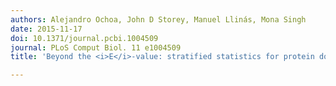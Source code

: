 ```yaml
---
authors: Alejandro Ochoa, John D Storey, Manuel Llinás, Mona Singh
date: 2015-11-17
doi: 10.1371/journal.pcbi.1004509
journal: PLoS Comput Biol. 11 e1004509
title: 'Beyond the <i>E</i>-value: stratified statistics for protein domain prediction'

---
```

